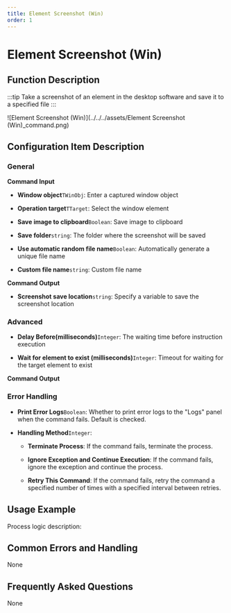 ```yaml
---
title: Element Screenshot (Win)
order: 1
---
```


# Element Screenshot (Win)

## Function Description

:::tip 
Take a screenshot of an element in the desktop software and save it to a specified file
:::

![Element Screenshot (Win)](../../../assets/Element Screenshot (Win)_command.png)

## Configuration Item Description

### General

**Command Input**

- **Window object**`TWinObj`: Enter a captured window object

- **Operation target**`TTarget`: Select the window element

- **Save image to clipboard**`Boolean`: Save image to clipboard

- **Save folder**`string`: The folder where the screenshot will be saved

- **Use automatic random file name**`Boolean`: Automatically generate a unique file name

- **Custom file name**`string`: Custom file name


**Command Output**

- **Screenshot save location**`string`: Specify a variable to save the screenshot location

### Advanced

- **Delay Before(milliseconds)**`Integer`: The waiting time before instruction execution

- **Wait for element to exist (milliseconds)**`Integer`: Timeout for waiting for the target element to exist


**Command Output**

### Error Handling

- **Print Error Logs**`Boolean`: Whether to print error logs to the "Logs" panel when the command fails. Default is checked. 

- **Handling Method**`Integer`:

    - **Terminate Process**: If the command fails, terminate the process.

    - **Ignore Exception and Continue Execution**: If the command fails, ignore the exception and continue the process.

    - **Retry This Command**: If the command fails, retry the command a specified number of times with a specified interval between retries.

## Usage Example

Process logic description:

## Common Errors and Handling

None

## Frequently Asked Questions

None

